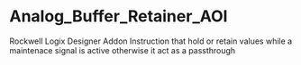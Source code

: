 # Analog_Buffer_Retainer_AOI
Rockwell Logix Designer Addon Instruction that hold or retain values while a maintenace signal is active otherwise it act as a passthrough
